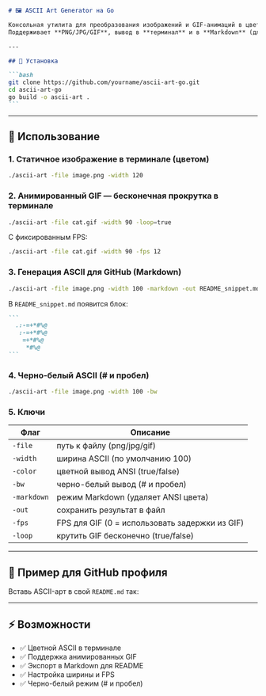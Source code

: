````markdown
# 🖼️ ASCII Art Generator на Go

Консольная утилита для преобразования изображений и GIF-анимаций в цветной ASCII-арт.  
Поддерживает **PNG/JPG/GIF**, вывод в **терминал** и в **Markdown** (для GitHub профиля).

---

## 🚀 Установка

```bash
git clone https://github.com/yourname/ascii-art-go.git
cd ascii-art-go
go build -o ascii-art .
```
````

---

## 📸 Использование

### 1. Статичное изображение в терминале (цветом)

```bash
./ascii-art -file image.png -width 120
```

### 2. Анимированный GIF — бесконечная прокрутка в терминале

```bash
./ascii-art -file cat.gif -width 90 -loop=true
```

С фиксированным FPS:

```bash
./ascii-art -file cat.gif -width 90 -fps 12
```

### 3. Генерация ASCII для GitHub (Markdown)

```bash
./ascii-art -file image.png -width 100 -markdown -out README_snippet.md
```

В `README_snippet.md` появится блок:

````markdown
```
  .:-=+*#%@
   :-=+*#%@
    =+*#%@
     *#%@
```
````

### 4. Черно-белый ASCII (# и пробел)

```bash
./ascii-art -file image.png -width 100 -bw
```

### 5. Ключи

| Флаг        | Описание                                       |
| ----------- | ---------------------------------------------- |
| `-file`     | путь к файлу (png/jpg/gif)                     |
| `-width`    | ширина ASCII (по умолчанию 100)                |
| `-color`    | цветной вывод ANSI (true/false)                |
| `-bw`       | черно-белый вывод (# и пробел)                 |
| `-markdown` | режим Markdown (удаляет ANSI цвета)            |
| `-out`      | сохранить результат в файл                     |
| `-fps`      | FPS для GIF (0 = использовать задержки из GIF) |
| `-loop`     | крутить GIF бесконечно (true/false)            |

---

## 📖 Пример для GitHub профиля

Вставь ASCII-арт в свой `README.md` так:

---

## ⚡ Возможности

- ✅ Цветной ASCII в терминале
- ✅ Поддержка анимированных GIF
- ✅ Экспорт в Markdown для README
- ✅ Настройка ширины и FPS
- ✅ Черно-белый режим (# и пробел)
